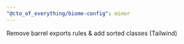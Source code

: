 ```yaml
---
"@cto_of_everything/biome-config": minor
---
```


Remove barrel exports rules & add sorted classes (Tailwind)
